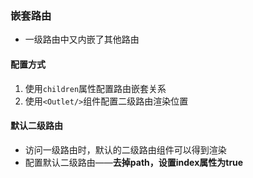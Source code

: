 ### 嵌套路由
- 一级路由中又内嵌了其他路由

#### 配置方式
1. 使用`children`属性配置路由嵌套关系
2. 使用`<Outlet/>`组件配置二级路由渲染位置

#### 默认二级路由
- 访问一级路由时，默认的二级路由组件可以得到渲染
- 配置默认二级路由——**去掉path，设置index属性为true**